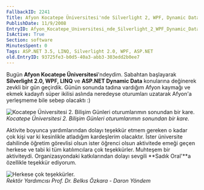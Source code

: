 ```yaml
---
FallbackID: 2241
Title: Afyon Kocatepe Üniversitesi'nde Silverlight 2, WPF, Dynamic Data ve LINQ seminerleri.
PublishDate: 11/9/2008
EntryID: Afyon_Kocatepe_Universitesi_nde_Silverlight_2_WPF_Dynamic_Data_ve_LINQ_seminerleri
IsActive: True
Section: software
MinutesSpent: 0
Tags: ASP.NET 3.5, LINQ, Silverlight 2.0, WPF, ASP.NET
old.EntryID: 93725fe3-b0d5-40a3-abb3-303edd2b0ee7
---
```

Bugün **Afyon Kocatepe Üniversitesi**'ndeydim. Sabahtan başlayarak
**Silverlight 2.0, WPF, LINQ** ve **ASP.NET Dynamic Data** konularına
değinerek zevkli bir gün geçirdik. Günün sonunda tadına vardığım Afyon
kaymağı ve ekmek kadayıfı süper ikilisi aslında neredeyse oturumları
uzatarak Afyon'a yerleşmeme bile sebep olacaktı :)

![Kocatepe Üniversitesi 2. Bilişim Günleri oturumlarımın sonundan bir
kare.](http://cdn.daron.yondem.com/assets/2241/08112008_1.jpg)\
*Kocatepe Üniversitesi 2. Bilişim Günleri oturumlarımın sonundan bir
kare.*

Aktivite boyunca yardımlarından dolayı teşekkür etmem gereken o kadar
çok kişi var ki kesinlikle atladığım kardeşlerim olacaktır. İster
üniversite dahilinde öğretim görevlisi olsun ister öğrenci olsun
aktivitede emeği geçen herkese ve tabi ki tüm katılımcılara çok
teşekkürler. Muhteşem bir aktiviteydi. Organizasyondaki katkılarından
dolayı sevgili **Sadık Oral'**a özellikle teşekkür ediyorum.

![Herkese çok
teşekkürler.](http://cdn.daron.yondem.com/assets/2241/08112008_2.jpg)\
 *Rektör Yardımcısı Prof. Dr. Belkıs Özkara - Daron Yöndem*


